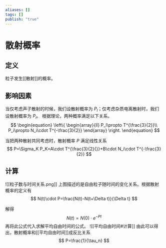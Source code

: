 ```yaml
---
aliases: []
tags: []
publish: "true"
---
```


# 散射概率
## 定义
粒子发生[[散射]]的概率。

## 影响因素
当仅考虑声子散射的时候，我们设散射概率为 $P_l$；仅考虑杂质电离散射时，我们设散射概率为 $P_i$。
根据理论，两种概率满足以下关系。
$$
\begin{equation}
	\left\{
	\begin{array}{ll}
		P_l\propto T^{\frac{3}{2}}\\
		P_i\propto N_i\cdot T^{-\frac{3}{2}}
	\end{array}
	\right.
\end{equation}
$$

当把两种散射共同考虑时，散射概率 $P$ 满足线性关系
$$
P=\Sigma_K P_K=A\cdot T^{\frac{3}{2}{}}+B\cdot N_i\cdot T^{-\frac{3}{2}}
$$

## 计算
![[粒子数与时间关系.png]]
上图描述的是自由粒子随时间的变化关系。根据散射概率的定义有
$$
N(t)\cdot P=\frac{N(t)-N(t+\Delta t)}{\Delta t}
$$

解得
$$
N(t)=N(0)\cdot e^{-Pt}
$$
 再将此公式代入求解平均自由时间的公式。
 ![[平均自由时间#计算]]
由此可以得出，散射概率和[[平均自由时间]]成反比关系
$$
P=\frac{1}{\tau_n}
$$
